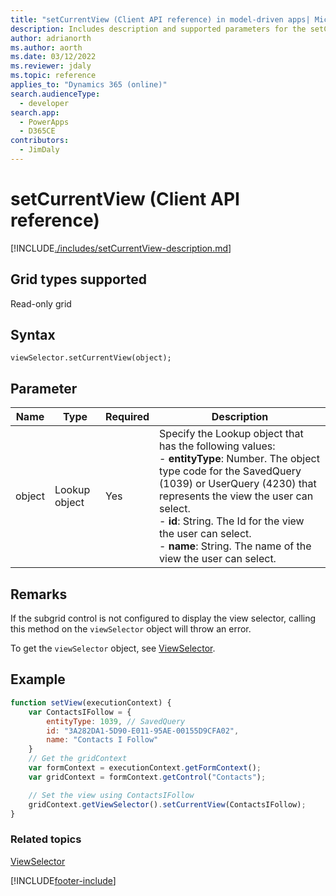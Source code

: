 ```yaml
---
title: "setCurrentView (Client API reference) in model-driven apps| MicrosoftDocs"
description: Includes description and supported parameters for the setCurrentView method.
author: adrianorth
ms.author: aorth
ms.date: 03/12/2022
ms.reviewer: jdaly
ms.topic: reference
applies_to: "Dynamics 365 (online)"
search.audienceType: 
  - developer
search.app: 
  - PowerApps
  - D365CE
contributors:
  - JimDaly
---
```

# setCurrentView (Client API reference)



[!INCLUDE[./includes/setCurrentView-description.md](./includes/setCurrentView-description.md)]

## Grid types supported

Read-only grid

## Syntax

`viewSelector.setCurrentView(object);`

## Parameter

|Name|Type|Required|Description|
|--|--|--|--|
|object|Lookup object|Yes|Specify the Lookup object that has the following values:<br/>- **entityType**: Number. The object type code for the SavedQuery (1039) or UserQuery (4230) that represents the view the user can select.<br/>- **id**: String. The Id for the view the user can select.<br/>- **name**: String. The name of the view the user can select.|

## Remarks

If the subgrid control is not configured to display the view selector, calling this method on the `viewSelector` object will throw an error.

To get the `viewSelector` object, see [ViewSelector](../viewselector.md).

## Example

```JavaScript
function setView(executionContext) {
    var ContactsIFollow = {
        entityType: 1039, // SavedQuery
        id: "3A282DA1-5D90-E011-95AE-00155D9CFA02",
        name: "Contacts I Follow"
    }
    // Get the gridContext
    var formContext = executionContext.getFormContext();
    var gridContext = formContext.getControl("Contacts");

    // Set the view using ContactsIFollow
    gridContext.getViewSelector().setCurrentView(ContactsIFollow);
}
```

### Related topics

[ViewSelector](../viewselector.md)






[!INCLUDE[footer-include](../../../../../../includes/footer-banner.md)]